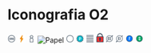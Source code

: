 # Iconografia O2

<img alt="Organização" src="/icones/organizacao.svg" width="16"/>
<img alt="Tensão" src="/icones/tensao.svg" width="16"/>
<img alt="Parceiro" src="/icones/parceiro.svg" width="16"/>
<img alt="Papel" src="/icones/papeis.svg" width="16"/>
<img alt="Círculo" src="/icones/circulo.svg" width="16"/>
<img alt="Propósito" src="/icones/proposito.svg" width="16"/>
<img alt="Responsabilidade" src="/icones/responsabilidade.svg" width="16"/>
<img alt="Artefato" src="/icones/artefato.svg" width="16"/>
<img alt="Elo Externo" src="/icones/elo-externo.svg" width="16"/>
<img alt="Elo Interno" src="/icones/elo-interno.svg" width="16"/>
<img alt="Facilitador" src="/icones/facilitador.svg" width="16"/>
<img alt="Secretário" src="/icones/secretario.svg" width="16"/>
